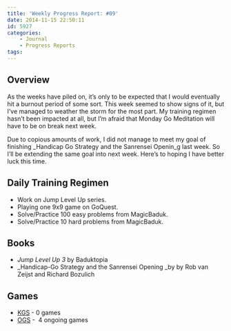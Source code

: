 ```yaml
---
title: 'Weekly Progress Report: #09'
date: 2014-11-15 22:50:11
id: 5927
categories:
	- Journal
	- Progress Reports
tags:
---
```


## Overview

As the weeks have piled on, it’s only to be expected that I would eventually hit a burnout period of some sort. This week seemed to show signs of it, but I’ve managed to weather the storm for the most part. My training regimen hasn’t been impacted at all, but I’m afraid that Monday Go Meditation will have to be on break next week.

Due to copious amounts of work, I did not manage to meet my goal of finishing _Handicap Go Strategy and the Sanrensei Openin_g last week. So I’ll be extending the same goal into next week. Here’s to hoping I have better luck this time.

## Daily Training Regimen

*   Work on Jump Level Up series.
*   Playing one 9x9 game on GoQuest.
*   Solve/Practice 100 easy problems from MagicBaduk.
*   Solve/Practice 10 hard problems from MagicBaduk.

## Books

*   _Jump Level Up 3_ by Baduktopia
*   _Handicap-Go Strategy and the Sanrensei Opening _by by Rob van Zeijst and Richard Bozulich

## Games

*   [KGS](http://www.gokgs.com "KGS Website") - 0 games
*   [OGS](http://www.online-go.com "Online Go Server") -  4 ongoing games